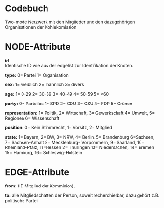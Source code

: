 # Codebuch #

Two-mode Netzwerk mit den Mitglieder und den dazugehörigen Organisationen der Kohlekomission

# NODE-Attribute  

**id**  
Identische ID wie aus der edgelist zur Identifikation der Knoten.

**type:** 
0= Partei
1= Organisation

**sex:** 
1= weiblich
2= männlich 
3= divers

**age:**
1= 0-29
2= 30-39
3= 40-49
4= 50-59
5= <60

**party:**
0= Parteilos 
1= SPD
2= CDU
3= CSU
4= FDP
5= Grünen

**representation:** 1= Politik, 2= Wirtschaft, 3= Gewerkschaft 4= Umwelt, 5= Regionen 6= Wissenschaft

**position:** 0= Kein Stimmrecht, 1= Vorsitz, 2= Mitglied 

**state:** 1= Bayern, 2= BW, 3= NRW, 4= Berlin, 5= Brandenburg 6=Sachsen, 7=  Sachsen-Anhalt 8= Mecklenburg- Vorpommern, 9= Saarland, 10= Rheinland-Pfalz, 11=Hessen 2= Thüringen 13= Niedersachen, 14= Bremen 15= Hamburg, 16= Schleswig-Holstein


# EDGE-Attribute

**from:** (ID Mitglied der Kommision),

**to:** alle Mitgliedschaften der Person, soweit recherchierbar, dazu gehört z.B. politische Partei
	
